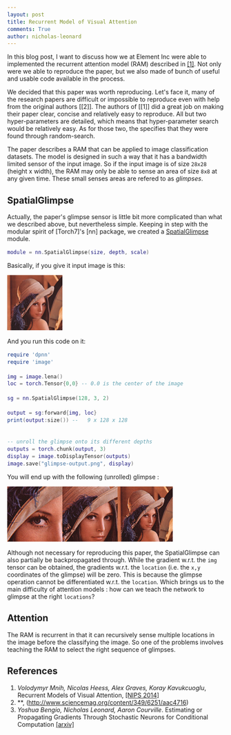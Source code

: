 ```yaml
---
layout: post
title: Recurrent Model of Visual Attention
comments: True
author: nicholas-leonard
---
```


<!---# Recurrent Model of Visual Attention-->

In this blog post, I want to discuss how we at Element Inc were able to
implemented the recurrent attention model (RAM) described in [[1]](#rmva.ref). 
Not only were we able to reproduce the paper, but we also made of bunch of
useful and usable code available in the process.

We decided that this paper was worth reproducing. 
Let's face it, many of the research papers are difficult or impossible to reproduce
even with help from the original authors [[2]]. 
The authors of [[1]] did a great job on making their paper clear, concise and relatively easy to reproduce.
All but two hyper-parameters are detailed, which means that hyper-parameter search would be relatively easy.
As for those two, the specifies that they were found through random-search.

The paper describes a RAM that can be applied to image classification datasets.
The model is designed in such a way that it has a bandwidth limited sensor of the input image.
So if the input image is of size `28x28` (height x width), the RAM may only be able to 
sense an area of size `8x8` at any given time. These small senses areas are refered to as *glimpses*. 

## SpatialGlimpse ##

Actually, the paper's glimpse sensor is little bit more 
complicated than what we described above, but nevertheless simple. 
Keeping in step with the modular spirit of [Torch7]'s [nn] package, we created a 
[SpatialGlimpse](https://github.com/nicholas-leonard/dpnn#nn.SpatialGlimpse) module.

```lua
module = nn.SpatialGlimpse(size, depth, scale)
```


Basically, if you give it input image is this:

![lenna](images/lenna.png)

And you run this code on it:

```lua
require 'dpnn'
require 'image'

img = image.lena()
loc = torch.Tensor{0,0} -- 0.0 is the center of the image

sg = nn.SpatialGlimpse(128, 3, 2)

output = sg:forward{img, loc}
print(output:size()) --   9 x 128 x 128


-- unroll the glimpse onto its different depths
outputs = torch.chunk(output, 3)
display = image.toDisplayTensor(outputs)
image.save("glimpse-output.png", display)
```

You will end up with the following (unrolled) glimpse :

![glimpse](images/glimpse-output.png)

Although not necessary for reproducing this paper, 
the SpatialGlimpse can also partially be backpropagated through.
While the gradient w.r.t. the `img` tensor can be obtained, 
the gradients w.r.t. the `location` (i.e. the `x,y` coordinates of the glimpse)
will be zero. 
This is because the glimpse operation cannot be differentiated w.r.t. the `location`.
Which brings us to the main difficulty of attention models : 
how can we teach the network to glimpse at the right `locations`?

## Attention ##

The RAM is recurrent in that it can recursively sense multiple locations 
in the image before the classifying the image.
So one of the problems involves teaching the RAM to select the right sequence of glimpses.




<a name='rmva.ref'></a>
## References

1. *Volodymyr Mnih, Nicolas Heess, Alex Graves, Koray Kavukcuoglu*, Recurrent Models of Visual Attention, [[NIPS 2014]](http://papers.nips.cc/paper/5542-recurrent-models-of-visual-attention)
2. **, (http://www.sciencemag.org/content/349/6251/aac4716)
3. *Yoshua Bengio, Nicholas Leonard, Aaron Courville*. Estimating or Propagating Gradients Through Stochastic Neurons for Conditional Computation [[arxiv]](http://arxiv.org/abs/1308.3432)
